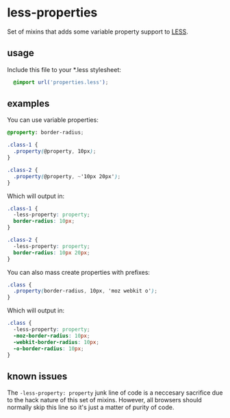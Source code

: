 less-properties
===============
Set of mixins that adds some variable property support to [LESS](https://github.com/cloudhead/less.js).

usage
-----

Include this file to your *.less stylesheet:
```scss
  @import url('properties.less');
```

examples
--------

You can use variable properties:
```scss
@property: border-radius;

.class-1 {
  .property(@property, 10px);
}

.class-2 {
  .property(@property, ~'10px 20px');
}
```
Which will output in:
```css
.class-1 {
  -less-property: property;
  border-radius: 10px;
}

.class-2 {
  -less-property: property;
  border-radius: 10px 20px;
}
```
You can also mass create properties with prefixes:
```scss
.class {
  .property(border-radius, 10px, 'moz webkit o');
}
```
Which will output in:
```css
.class {
  -less-property: property;
  -moz-border-radius: 10px;
  -webkit-border-radius: 10px;
  -o-border-radius: 10px;
}
```

known issues
------------
The `-less-property: property` junk line of code is a neccesary sacrifice due to the hack nature of this set of mixins. However, all browsers should normally skip this line so it's just a matter of purity of code.